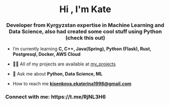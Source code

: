 
<h1 align="center">Hi , I'm Kate</h1>
<h3 align="center"> Developer from Kyrgyzstan expertise in Machine Learning and Data Science, also had created some cool stuff using Python (check this out)</h3>

-  I’m currently learning **C, C++, Java(Spring), Python (Flask), Rust, Postgresql, Docker, AWS Cloud**

- 👨‍💻 All of my projects are available at [my_projects](https://github.com/Kate-h36?tab=repositories)

- 💬 Ask me about **Python, Data Science, ML**

-  How to reach me **kisenkova.ekaterina1998@gmail.com**

<h3 align="left">Connect with me: https://t.me/RjNL3H6 </h3>
